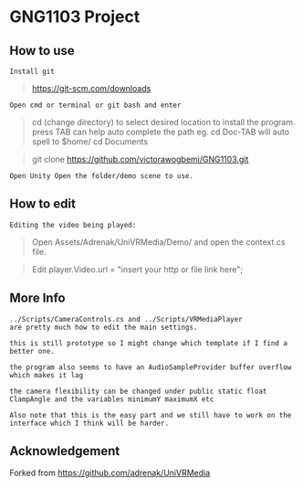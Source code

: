 # GNG1103 Project

## How to use

    Install git
> https://git-scm.com/downloads 
 
    Open cmd or terminal or git bash and enter
> cd (change directory) to select desired location to install the program. 
> press TAB can help auto complete the path eg. cd Doc-TAB will auto spell to $home/ cd Documents
 
> git clone https://github.com/victorawogbemi/GNG1103.git

    Open Unity Open the folder/demo scene to use.
 
## How to edit

    Editing the video being played:

>   Open Assets/Adrenak/UniVRMedia/Demo/ and open the context.cs file.

>   Edit player.Video.url = "insert your http or file link here";



## More Info

    ../Scripts/CameraControls.cs and ../Scripts/VRMediaPlayer
    are pretty much how to edit the main settings.
    
    this is still prototype so I might change which template if I find a better one.
    
    the program also seems to have an AudioSampleProvider buffer overflow which makes it lag
    
    the camera flexibility can be changed under public static float ClampAngle and the variables minimumY maximumX etc
    
    Also note that this is the easy part and we still have to work on the interface which I think will be harder.

## Acknowledgement

Forked from https://github.com/adrenak/UniVRMedia
